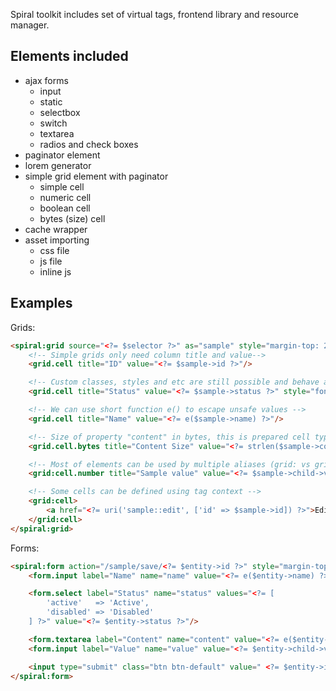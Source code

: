 Spiral toolkit includes set of virtual tags, frontend library and resource manager.

Elements included
-----------------
* ajax forms
    * input
    * static
    * selectbox
    * switch
    * textarea
    * radios and check boxes
* paginator element
* lorem generator
* simple grid element with paginator
    * simple cell
    * numeric cell
    * boolean cell
    * bytes (size) cell
* cache wrapper
* asset importing
    * css file
    * js file
    * inline js
    
Examples
--------

Grids:

```html
<spiral:grid source="<?= $selector ?>" as="sample" style="margin-top: 20px;">
    <!-- Simple grids only need column title and value-->
    <grid.cell title="ID" value="<?= $sample->id ?>"/>

    <!-- Custom classes, styles and etc are still possible and behave as in regular tags -->
    <grid.cell title="Status" value="<?= $sample->status ?>" style="font-weight: bold;"/>

    <!-- We can use short function e() to escape unsafe values -->
    <grid.cell title="Name" value="<?= e($sample->name) ?>"/>

    <!-- Size of property "content" in bytes, this is prepared cell type (see bool, bytes and number) -->
    <grid.cell.bytes title="Content Size" value="<?= strlen($sample->content) ?>"/>

    <!-- Most of elements can be used by multiple aliases (grid: vs grid.) -->
    <grid:cell.number title="Sample value" value="<?= $sample->child->value ?>"/>

    <!-- Some cells can be defined using tag context -->
    <grid:cell>
        <a href="<?= uri('sample::edit', ['id' => $sample->id]) ?>">Edit element</a>
    </grid:cell>
</spiral:grid>
```

Forms:

```html
<spiral:form action="/sample/save/<?= $entity->id ?>" style="margin-top: 20px;">
    <form.input label="Name" name="name" value="<?= e($entity->name) ?>"/>

    <form.select label="Status" name="status" values="<?= [
        'active'   => 'Active',
        'disabled' => 'Disabled'
    ] ?>" value="<?= $entity->status ?>"/>

    <form.textarea label="Content" name="content" value="<?= e($entity->content) ?>"/>
    <form.input label="Value" name="value" value="<?= $entity->child->value ?>"/>

    <input type="submit" class="btn btn-default" value=" <?= $entity->isLoaded() ? 'Update' : 'Create' ?>"/>
</spiral:form>
```

